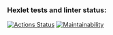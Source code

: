 ### Hexlet tests and linter status:

[![Actions Status](https://github.com/TimeToCodeSomething/frontend-project-44/actions/workflows/hexlet-check.yml/badge.svg)](https://github.com/TimeToCodeSomething/frontend-project-44/actions)
[![Maintainability](https://api.codeclimate.com/v1/badges/9d8818ff28442879c2a1/maintainability)](https://codeclimate.com/github/TimeToCodeSomething/frontend-project-44/maintainability)
